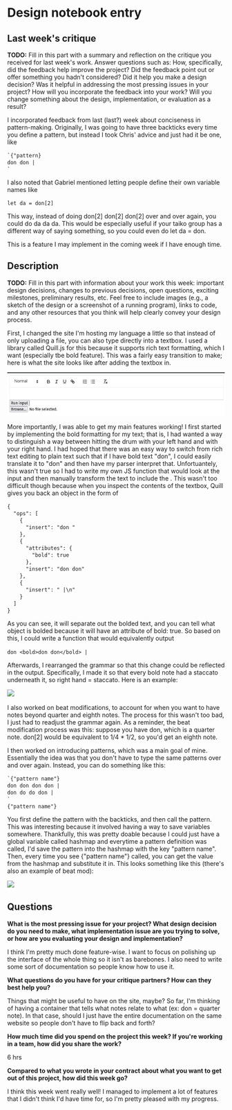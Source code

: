 # Design notebook entry

## Last week's critique

**TODO:** Fill in this part with a summary and reflection on the critique you received for
last week's work. Answer questions such as:  How, specifically, did the feedback help
improve the project? Did the feedback point out or offer something you hadn't considered?
Did it help you make a design decision? Was it helpful in addressing the most pressing
issues in your project? How will you incorporate the feedback into your work? Will you
change something about the design, implementation, or evaluation as a result?

I incorporated feedback from last (last?) week about conciseness in
pattern-making. Originally, I was going to have three backticks every time
you define a pattern, but instead I took Chris' advice and just had it be one,
like
```
`{"pattern}
don don |
`
```

I also noted that Gabriel mentioned letting people define their own variable
names like

```
let da = don[2]
```

This way, instead of doing don[2] don[2] don[2] over and over again, you could
do da da da. This would be especially useful if your taiko group has a different
way of saying something, so you could even do let da = don. 

This is a feature I may implement in the coming week if I have enough time.

## Description

**TODO:** Fill in this part with information about your work this week:
important design decisions, changes to previous decisions, open questions,
exciting milestones, preliminary results, etc. Feel free to include images
(e.g., a sketch of the design or a screenshot of a running program), links to
code, and any other resources that you think will help clearly convey your
design process.

First, I changed the site I'm hosting my language a little so that instead of
only uploading a file, you can also type directly into a textbox. I used a
library called Quill.js for this because it supports rich text formatting, which
I want (especially tbe bold feature). This was a fairly easy transition to make;
here is what the site looks like after adding the textbox in.

![](newSite.png)

More importantly, I was able to get my main features working! I first started by
implementing the bold formatting for my text; that is, I had wanted a way to
distinguish a way between hitting the drum with your left hand and with your
right hand. I had hoped that there was an easy way to switch from rich text
editing to plain text such that if I have bold text "don", I could easily
translate it to "<bold>don</bold>" and then have my parser interpret that.
Unfortuantely, this wasn't true so I had to write my own JS function that would
look at the input and then manually transform the text to include the <bold>.
This wasn't too difficult though because when you inspect the contents of the
textbox, Quill gives you back an object in the form of
```
{
  "ops": [
    {
      "insert": "don "
    },
    {
      "attributes": {
        "bold": true
      },
      "insert": "don don"
    },
    {
      "insert": " |\n"
    }
  ]
}
```

As you can see, it will separate out the bolded text, and you can tell what
object is bolded because it will have an attribute of bold: true. So based on
this, I could write a function that would equivalently output

```don <bold>don don</bold> |```

Afterwards, I rearranged the grammar so that this change could be reflected in
the output. Specifically, I made it so that every bold note had a staccato
underneath it, so right hand = staccato. Here is an example:

![](staccato.png)

I also worked on beat modifications, to account for when you want to have notes
beyond quarter and eighth notes. The process for this wasn't too bad, I just
had to readjust the grammar again. As a reminder, the beat modification 
process was this: suppose you have don, which is a quarter note. don[2]
would be equivalent to 1/4 * 1/2, so you'd get an eighth note. 

I then worked on introducing patterns, which was a main goal of mine. Essentially
the idea was that you don't have to type the same patterns over and over again. 
Instead, you can do something like this:

```
`{"pattern name"}
don don don don |
don do do don |
`
{"pattern name"}
```
You first define the pattern with the backticks, and then call the pattern. This
was interesting because it involved having a way to save variables somewhere.
Thankfully, this was pretty doable because I could just have a global variable
called hashmap and everytime a pattern definition was called, I'd save the
pattern into the hashmap with the key "pattern name". Then, every time you see
{"pattern name"} called, you can get the value from the hashmap and substitute
it in. This looks something like this (there's also an example of beat mod):

![](exampleProgram.png)

## Questions

**What is the most pressing issue for your project? What design decision do
you need to make, what implementation issue are you trying to solve, or how
are you evaluating your design and implementation?**

I think I'm pretty much done feature-wise. I want to focus on polishing up 
the interface of the whole thing so it isn't as barebones. I also need to
write some sort of documentation so people know how to use it.

**What questions do you have for your critique partners? How can they best help
you?**

Things that might be useful to have on the site, maybe? So far, I'm thinking
of having a container that tells what notes relate to what (ex: don = quarter 
note). In that case, should I just have the entire documentation on the same
website so people don't have to flip back and forth?

**How much time did you spend on the project this week? If you're working in a
team, how did you share the work?**

6 hrs

**Compared to what you wrote in your contract about what you want to get out of this
project, how did this week go?**

I think this week went really well! I managed to implement a lot of features
that I didn't think I'd have time for, so I'm pretty pleased with my progress.

